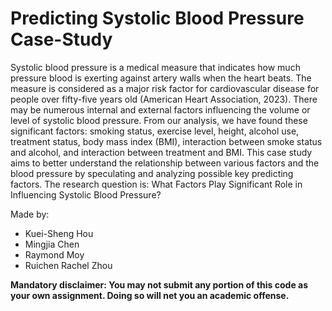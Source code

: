 # Predicting Systolic Blood Pressure Case-Study

Systolic blood pressure is a medical measure that indicates how much pressure blood is exerting against
artery walls when the heart beats. The measure is considered as a major risk factor for cardiovascular
disease for people over fifty-five years old (American Heart Association, 2023). There may be numerous
internal and external factors influencing the volume or level of systolic blood pressure. From our analysis,
we have found these significant factors: smoking status, exercise level, height, alcohol use, treatment status,
body mass index (BMI), interaction between smoke status and alcohol, and interaction between treatment
and BMI.
This case study aims to better understand the relationship between various factors and the blood pressure
by speculating and analyzing possible key predicting factors.
The research question is: What Factors Play Significant Role in Influencing Systolic Blood Pressure?

Made by:

- Kuei-Sheng Hou
- Mingjia Chen
- Raymond Moy
- Ruichen Rachel Zhou

**Mandatory disclaimer: You may not submit any portion of this code as your own assignment. Doing so will net you an academic offense.**

